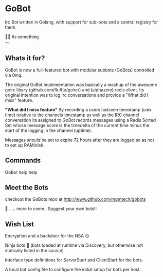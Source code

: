GoBot
=====
Irc Bot written in Golang, with support for sub-bots and a central registry for them.

:ok_woman: its something   
:wavy_dash:


Whats it for?
-------------
GoBot is now a full-featured bot with modular subbots (GoBots) controlled via 
0mq.

The original GoBot implementation was basically a mashup of the awesome goirc 
libary (github.com/fluffle/goirc/) and (alphazero) redis client. Its original 
intention was to log Irc conversations and provide a "What did I miss" feature.

**"What did I miss feature"**
By recording a users lastseen timestamp (unix time) relative
to the channels timestamp as well as the IRC channel conversation its assigned 
to GoBot records messages using a Redis Sorted Set whose message score is the timedelta
of the current time minus the start of the logging in the channel (uptime).

Messages *should* be set to expire 72 hours after they are logged so as not to eat up RAM/disk.

Commands
--------

GoBot help help

Meet the Bots
-------------

checkout the GoBots repo at http://www.github.com/mgmtech/gobots

:japanese_ogre:
..... more to come.. Suggest your own bots!!


Wish List
---------

Encryption and a backdoor for the NSA :smirk:

Ninja bots :ninja: (bots loaded at runtime via Discovery, but otherwise not statically listed in the source)

Interface type definitions for ServerStart and ClientStart for the bots.

A local bot config file to configure the initial setup for bots per host.
